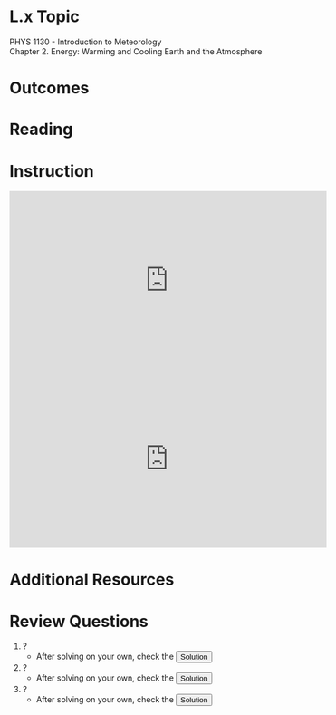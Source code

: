 <head>
<script src="https://polyfill.io/v3/polyfill.min.js?features=es6"></script>
<script id="MathJax-script" async src="https://cdn.jsdelivr.net/npm/mathjax@3/es5/tex-mml-chtml.js"></script>
</head>

# L.x Topic
PHYS 1130 - Introduction to Meteorology<br>
Chapter 2. Energy: Warming and Cooling Earth and the Atmosphere

# Outcomes

# Reading

# Instruction
<iframe width="560" height="315" src="https://www.youtube.com/embed/lbNzKi1yAn0?si=Tdmn58O96LcpgXyq" title="YouTube video player" frameborder="0" allow="accelerometer; autoplay; clipboard-write; encrypted-media; gyroscope; picture-in-picture; web-share" referrerpolicy="strict-origin-when-cross-origin" allowfullscreen></iframe>

<iframe width="560" height="315" src="https://www.youtube.com/embed/HGK3vy_N0c0?si=30_wZW83PJZy24wC" title="YouTube video player" frameborder="0" allow="accelerometer; autoplay; clipboard-write; encrypted-media; gyroscope; picture-in-picture; web-share" referrerpolicy="strict-origin-when-cross-origin" allowfullscreen></iframe>

# Additional Resources

# Review Questions
1. ?
    * After solving on your own, check the <button popovertarget="Question_1">Solution</button>
2. ?
    * After solving on your own, check the <button popovertarget="Question_2">Solution</button>
3. ?
    * After solving on your own, check the <button popovertarget="Question_3">Solution</button>

<div popover id="Question_1">

## Question 1.1.1
1. ?

<center><button popovertarget="Question_1" popovertargetaction="hide">Close</button></center>
</div>

<div popover id="Question_2">

## Question 1.1.2
2. ?

<center><button popovertarget="Question_2" popovertargetaction="hide">Close</button></center>
</div>

<div popover id="Question_3">

## Question 1.1.3
3. ?

<center><button popovertarget="Question_3" popovertargetaction="hide">Close</button></center>
</div>